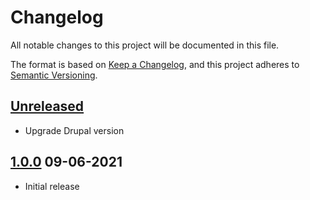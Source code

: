 # Changelog

All notable changes to this project will be documented in this file.

The format is based on [Keep a Changelog](https://keepachangelog.com/en/1.0.0/),
and this project adheres to [Semantic Versioning](https://semver.org/spec/v2.0.0.html).

## [Unreleased]

* Upgrade Drupal version

## [1.0.0] 09-06-2021

* Initial release

[Unreleased]: https://github.com/itk-dev/azure-ad-delta-sync-drupal/compare/1.0.0...HEAD
[1.0.0]: https://github.com/itk-dev/azure-ad-delta-sync-drupal/releases/tag/1.0.0
